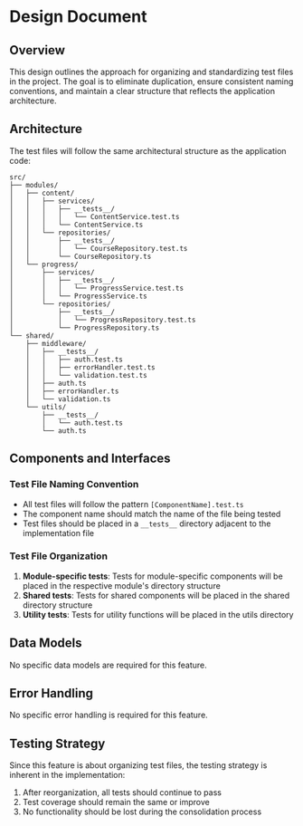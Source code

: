 # Design Document

## Overview

This design outlines the approach for organizing and standardizing test files in the project. The goal is to eliminate duplication, ensure consistent naming conventions, and maintain a clear structure that reflects the application architecture.

## Architecture

The test files will follow the same architectural structure as the application code:

```
src/
├── modules/
│   ├── content/
│   │   ├── services/
│   │   │   ├── __tests__/
│   │   │   │   └── ContentService.test.ts
│   │   │   └── ContentService.ts
│   │   └── repositories/
│   │       ├── __tests__/
│   │       │   └── CourseRepository.test.ts
│   │       └── CourseRepository.ts
│   └── progress/
│       ├── services/
│       │   ├── __tests__/
│       │   │   └── ProgressService.test.ts
│       │   └── ProgressService.ts
│       └── repositories/
│           ├── __tests__/
│           │   └── ProgressRepository.test.ts
│           └── ProgressRepository.ts
└── shared/
    ├── middleware/
    │   ├── __tests__/
    │   │   ├── auth.test.ts
    │   │   ├── errorHandler.test.ts
    │   │   └── validation.test.ts
    │   ├── auth.ts
    │   ├── errorHandler.ts
    │   └── validation.ts
    └── utils/
        ├── __tests__/
        │   └── auth.test.ts
        └── auth.ts
```

## Components and Interfaces

### Test File Naming Convention

- All test files will follow the pattern `[ComponentName].test.ts`
- The component name should match the name of the file being tested
- Test files should be placed in a `__tests__` directory adjacent to the implementation file

### Test File Organization

1. **Module-specific tests**: Tests for module-specific components will be placed in the respective module's directory structure
2. **Shared tests**: Tests for shared components will be placed in the shared directory structure
3. **Utility tests**: Tests for utility functions will be placed in the utils directory

## Data Models

No specific data models are required for this feature.

## Error Handling

No specific error handling is required for this feature.

## Testing Strategy

Since this feature is about organizing test files, the testing strategy is inherent in the implementation:

1. After reorganization, all tests should continue to pass
2. Test coverage should remain the same or improve
3. No functionality should be lost during the consolidation process